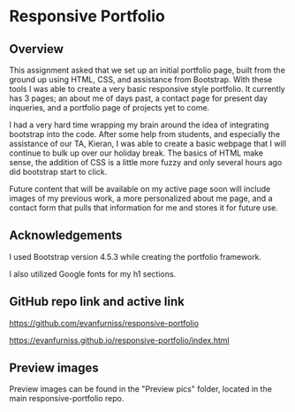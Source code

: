# Responsive Portfolio

## Overview
This assignment asked that we set up an initial portfolio page, built from the ground up using HTML, CSS, and assistance from Bootstrap. With these tools I was able to create a very basic responsive style portfolio. It currently has 3 pages; an about me of days past, a contact page for present day inqueries, and a portfolio page of projects yet to come. 

I had a very hard time wrapping my brain around the idea of integrating bootstrap into the code. After some help from students, and especially the assistance of our TA, Kieran, I was able to create a basic webpage that I will continue to bulk up over our holiday break. The basics of HTML make sense, the addition of CSS is a little more fuzzy and only several hours ago did bootstrap start to click. 

Future content that will be available on my active page soon will include images of my previous work, a more personalized about me page, and a contact form that pulls that information for me and stores it for future use.

## Acknowledgements
I used Bootstrap version 4.5.3 while creating the portfolio framework.

I also utilized Google fonts for my h1 sections.

## GitHub repo link and active link
https://github.com/evanfurniss/responsive-portfolio

https://evanfurniss.github.io/responsive-portfolio/index.html

## Preview images
Preview images can be found in the "Preview pics" folder, located in the main responsive-portfolio repo.